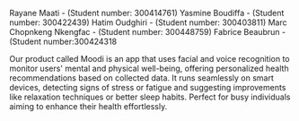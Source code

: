 Rayane Maati - (Student number: 300414761)
Yasmine Boudiffa - (Student number: 300422439)
Hatim Oudghiri - (Student number: 300403811)
Marc Chopnkeng Nkengfac - (Student number: 300448759)
Fabrice Beaubrun - (Student number:300424318





Our product called Moodi is an app that uses facial and voice recognition to monitor users' mental and physical well-being, offering personalized health recommendations based on collected data. It runs seamlessly on smart devices, detecting signs of stress or fatigue and suggesting improvements like relaxation techniques or better sleep habits. Perfect for busy individuals aiming to enhance their health effortlessly.
